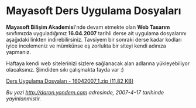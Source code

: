 # Mayasoft Ders Uygulama Dosyaları
**Mayasoft Bilişim Akademisi**'nde devam etmekte olan **Web Tasarım**
sınıfımızda uyguladığımız **16.04.2007** tarihli derse ait uygulama
dosyalarını aşağıdaki linkten indirebilirsiniz. Tavsiyem bir sonraki
derse kadar kodları iyice incelemeniz ve mümkünse eş zorlukta bir siteyi
kendi adınıza yapmanız.

Haftaya kendi web sitelerinizi sizlere sağlanacak alan adlarına
yükleyebiliyor olacaksınız. Şimdiden sıkı çalışmakta fayda var :)

[Ders Uygulama Dosyaları - 16042007\_1.zip (11.82
KB)](media/Mayasoft_Ders_Uygulama_Dosyalari-2/16042007_1.zip)



*Bu yazi http://daron.yondem.com adresinde, 2007-4-17 tarihinde yayinlanmistir.*
